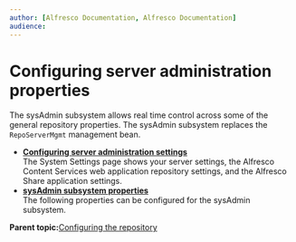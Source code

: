 ```yaml
---
author: [Alfresco Documentation, Alfresco Documentation]
audience: 
---
```


# Configuring server administration properties

The sysAdmin subsystem allows real time control across some of the general repository properties. The sysAdmin subsystem replaces the `RepoServerMgmt` management bean.

-   **[Configuring server administration settings](../tasks/adminconsole-systemsettings.md)**  
The System Settings page shows your server settings, the Alfresco Content Services web application repository settings, and the Alfresco Share application settings.
-   **[sysAdmin subsystem properties](../concepts/sysadmin-subsystem-props.md)**  
The following properties can be configured for the sysAdmin subsystem.

**Parent topic:**[Configuring the repository](../concepts/intro-core.md)

